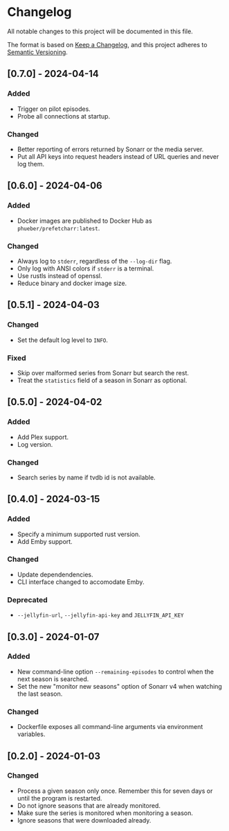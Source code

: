 # Changelog

All notable changes to this project will be documented in this file.

The format is based on [Keep a Changelog](https://keepachangelog.com/en/1.0.0/),
and this project adheres to [Semantic Versioning](https://semver.org/spec/v2.0.0.html).

## [0.7.0] - 2024-04-14

### Added

- Trigger on pilot episodes.
- Probe all connections at startup.

### Changed

- Better reporting of errors returned by Sonarr or the media server.
- Put all API keys into request headers instead of URL queries and never log
  them.


## [0.6.0] - 2024-04-06

### Added

- Docker images are published to Docker Hub as `phueber/prefetcharr:latest`.

### Changed

- Always log to `stderr`, regardless of the `--log-dir` flag.
- Only log with ANSI colors if `stderr` is a terminal.
- Use rustls instead of openssl.
- Reduce binary and docker image size.


## [0.5.1] - 2024-04-03

### Changed

- Set the default log level to `INFO`.

### Fixed

- Skip over malformed series from Sonarr but search the rest.
- Treat the `statistics` field of a season in Sonarr as optional.


## [0.5.0] - 2024-04-02

### Added

- Add Plex support.
- Log version.

### Changed

- Search series by name if tvdb id is not available.


## [0.4.0] - 2024-03-15

### Added

- Specify a minimum supported rust version.
- Add Emby support.

### Changed

- Update dependendencies.
- CLI interface changed to accomodate Emby.

### Deprecated

- `--jellyfin-url`, `--jellyfin-api-key` and `JELLYFIN_API_KEY`


## [0.3.0] - 2024-01-07

### Added

- New command-line option `--remaining-episodes` to control when the next
  season is searched.
- Set the new "monitor new seasons" option of Sonarr v4 when watching the
  last season.

### Changed

- Dockerfile exposes all command-line arguments via environment variables.


## [0.2.0] - 2024-01-03

### Changed

- Process a given season only once. Remember this for seven days or until the
  program is restarted.
- Do not ignore seasons that are already monitored.
- Make sure the series is monitored when monitoring a season.
- Ignore seasons that were downloaded already.
